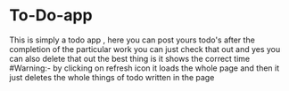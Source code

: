 # To-Do-app
This is simply a todo app , here  you can post yours todo's 
after the completion of the particular work you can just check that out and yes you can also delete that out
the best thing is it shows the correct time 
#Warning:- by clicking on refresh icon it loads the whole page and then it just deletes the whole things of todo written in the page
